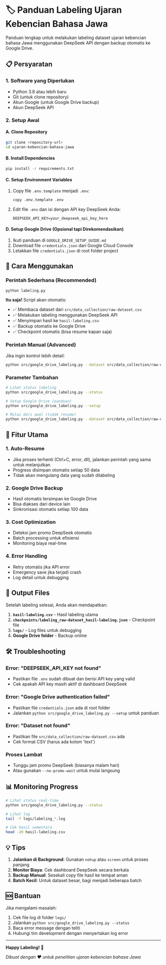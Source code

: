 # 🏷️ Panduan Labeling Ujaran Kebencian Bahasa Jawa

Panduan lengkap untuk melakukan labeling dataset ujaran kebencian bahasa Jawa menggunakan DeepSeek API dengan backup otomatis ke Google Drive.

## 📋 Persyaratan

### 1. Software yang Diperlukan
- Python 3.8 atau lebih baru
- Git (untuk clone repository)
- Akun Google (untuk Google Drive backup)
- Akun DeepSeek API

### 2. Setup Awal

#### A. Clone Repository
```bash
git clone <repository-url>
cd ujaran-kebencian-bahasa-jawa
```

#### B. Install Dependencies
```bash
pip install -r requirements.txt
```

#### C. Setup Environment Variables
1. Copy file `.env.template` menjadi `.env`:
   ```bash
   copy .env.template .env
   ```

2. Edit file `.env` dan isi dengan API key DeepSeek Anda:
   ```
   DEEPSEEK_API_KEY=your_deepseek_api_key_here
   ```

#### D. Setup Google Drive (Opsional tapi Direkomendasikan)
1. Ikuti panduan di `GOOGLE_DRIVE_SETUP_GUIDE.md`
2. Download file `credentials.json` dari Google Cloud Console
3. Letakkan file `credentials.json` di root folder project

## 🚀 Cara Menggunakan

### Perintah Sederhana (Recommended)
```bash
python labeling.py
```

**Itu saja!** Script akan otomatis:
- ✅ Membaca dataset dari `src/data_collection/raw-dataset.csv`
- ✅ Melakukan labeling menggunakan DeepSeek API
- ✅ Menyimpan hasil ke `hasil-labeling.csv`
- ✅ Backup otomatis ke Google Drive
- ✅ Checkpoint otomatis (bisa resume kapan saja)

### Perintah Manual (Advanced)
Jika ingin kontrol lebih detail:
```bash
python src/google_drive_labeling.py --dataset src/data_collection/raw-dataset.csv --output hasil-labeling
```

### Parameter Tambahan
```bash
# Lihat status labeling
python src/google_drive_labeling.py --status

# Setup Google Drive (panduan)
python src/google_drive_labeling.py --setup

# Mulai dari awal (tidak resume)
python src/google_drive_labeling.py --dataset src/data_collection/raw-dataset.csv --output hasil-labeling --no-resume
```

## 🔄 Fitur Utama

### 1. Auto-Resume
- Jika proses terhenti (Ctrl+C, error, dll), jalankan perintah yang sama untuk melanjutkan
- Progress disimpan otomatis setiap 50 data
- Tidak akan mengulang data yang sudah dilabeling

### 2. Google Drive Backup
- Hasil otomatis tersimpan ke Google Drive
- Bisa diakses dari device lain
- Sinkronisasi otomatis setiap 100 data

### 3. Cost Optimization
- Deteksi jam promo DeepSeek otomatis
- Batch processing untuk efisiensi
- Monitoring biaya real-time

### 4. Error Handling
- Retry otomatis jika API error
- Emergency save jika terjadi crash
- Log detail untuk debugging

## 📁 Output Files

Setelah labeling selesai, Anda akan mendapatkan:

1. **`hasil-labeling.csv`** - Hasil labeling utama
2. **`checkpoints/labeling_raw-dataset_hasil-labeling.json`** - Checkpoint file
3. **`logs/`** - Log files untuk debugging
4. **Google Drive folder** - Backup online

## 🛠️ Troubleshooting

### Error: "DEEPSEEK_API_KEY not found"
- Pastikan file `.env` sudah dibuat dan berisi API key yang valid
- Cek apakah API key masih aktif di dashboard DeepSeek

### Error: "Google Drive authentication failed"
- Pastikan file `credentials.json` ada di root folder
- Jalankan `python src/google_drive_labeling.py --setup` untuk panduan

### Error: "Dataset not found"
- Pastikan file `src/data_collection/raw-dataset.csv` ada
- Cek format CSV (harus ada kolom 'text')

### Proses Lambat
- Tunggu jam promo DeepSeek (biasanya malam hari)
- Atau gunakan `--no-promo-wait` untuk mulai langsung

## 📊 Monitoring Progress

```bash
# Lihat status real-time
python src/google_drive_labeling.py --status

# Lihat log
tail -f logs/labeling_*.log

# Cek hasil sementara
head -20 hasil-labeling.csv
```

## 💡 Tips

1. **Jalankan di Background**: Gunakan `nohup` atau `screen` untuk proses panjang
2. **Monitor Biaya**: Cek dashboard DeepSeek secara berkala
3. **Backup Manual**: Sesekali copy file hasil ke tempat aman
4. **Batch Kecil**: Untuk dataset besar, bagi menjadi beberapa batch

## 🆘 Bantuan

Jika mengalami masalah:
1. Cek file log di folder `logs/`
2. Jalankan `python src/google_drive_labeling.py --status`
3. Baca error message dengan teliti
4. Hubungi tim development dengan menyertakan log error

---

**Happy Labeling! 🎯**

*Dibuat dengan ❤️ untuk penelitian ujaran kebencian bahasa Jawa*